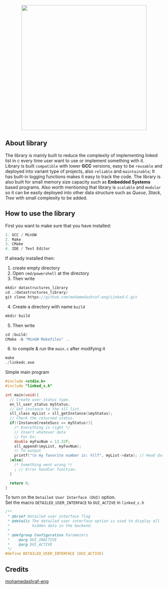 <p align="center">
  <img width="400" height="400" src="https://j.top4top.io/p_2562ucj861.png">
</p>

## About library  
The library is mainly built to reduce the complexity of implementing linked list in c every time user want to use or implement something with it.  
Library is built `compatible` with lower **GCC** versions, easy to be `reusable` and deployed into variant type of projects, also `reliable` and `maintainable`; It has built-in logging functions makes it easy to track the code. The library is also built for small memory size capacity such as **Embedded Systems** based programs. Also worth mentioning that library is `scalable` and `modular` so it can be easily deployed into other data structure such as *Queue*, *Stack*, *Tree* with small complexity to be added.

## How to use the library
First you want to make sure that you have installed:  
```c
1. GCC / MinGW
2. Make
3. CMake
4. IDE / Text Editor
```
If already installed then:  
1. create empty directory
2. Open `cmd/powershell` at the directory
3. Then write
```c
mkdir datastructures_library
cd ./datastructures_library/
git clone https://github.com/mohamedashraf-eng/Linked-C.git
```
4. Create a directory with name `build`
```c
mkdir build
```
5. Then write
```c
cd /build/
CMake -G "MinGW Makefiles" .. 
```
6. to compile & run the `main.c` after modifying it
```c
make
./linkedc.exe
```
Simple main program  
```c
#include <stdio.h>
#include "linked_c.h"

int main(void){
  // Create user status type.
  en_ll_user_status myStatus;
  // Get instance to the sll list.
  sll_class myList = sll_getInstance(&myStatus);
  // Check the returned status.
  if((InstanceCreateSucc == myStatus)){
    /* Everything is right */
    // Insert whatever data 
    // For Ex:
    double myFavNum = 13.32f;
    sll_append(&myList, myFavNum);
    // To output
    printf("\n my favorite number is: %llf", myList->data); // Head data.
  }else{
    /* Something went wrong */
    ; // Error handler function.
  } 

  return 0;
}
```
To turn on the `Detailed User Interface (DUI)` option.  
Set the macro `DETAILED_USER_INTERFACE` to `DUI_ACTIVE` in `linked_c.h`
```c
/**
 * @brief Detailed user interface flag
 * @details The detailed user interface option is used to display all
 *          hidden data in the backend.
 *
 * @defgroup Configuration Parameters
 *    @arg DUI_INACTIVE
 *    @arg DUI_ACTIVE
 */
#define DETAILED_USER_INTERFACE (DUI_ACTIVE)
```

## Credits
[mohamedashraf-eng](https://github.com/mohamedashraf-eng)